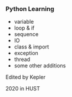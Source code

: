 ### Python Learning
* variable
* loop & if
* sequence
* IO
* class & import
* exception
* thread
* some other additions

Edited by Kepler

2020 in HUST
